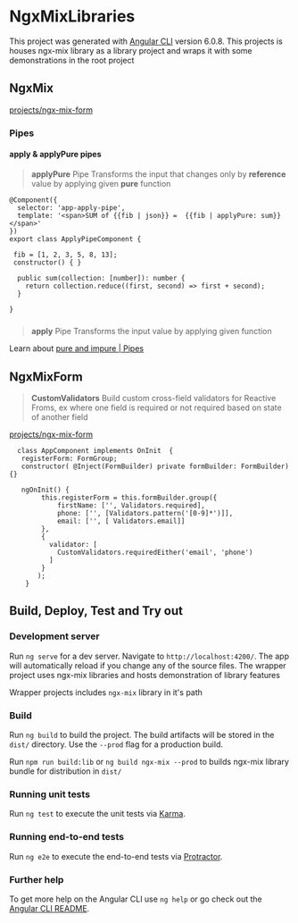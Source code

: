 # NgxMixLibraries

This project was generated with [Angular CLI](https://github.com/angular/angular-cli) version 6.0.8.
This projects is houses ngx-mix library as a library project and wraps it with some demonstrations in the root project

## NgxMix

[projects/ngx-mix-form](projects/ngx-mix-form)

### Pipes

#### apply & applyPure pipes

> __applyPure__ Pipe Transforms the input that changes only by <strong>reference</strong> value by applying given <strong>pure</strong> function

```
@Component({
  selector: 'app-apply-pipe',
  template: '<span>SUM of {{fib | json}} =  {{fib | applyPure: sum}}</span>'
})
export class ApplyPipeComponent {

 fib = [1, 2, 3, 5, 8, 13];
 constructor() { }
 
  public sum(collection: [number]): number {
    return collection.reduce((first, second) => first + second);
  }

}
```

#####
> __apply__ Pipe Transforms the input value by applying given function

Learn about [pure and impure | Pipes](https://angular.io/guide/pipes)


## NgxMixForm

> __CustomValidators__ Build custom cross-field validators for Reactive Froms, ex where one field is required or not required based on state of another field

[projects/ngx-mix-form](projects/ngx-mix-form)

 
```
  class AppComponent implements OnInit  {
   registerForm: FormGroup;
   constructor( @Inject(FormBuilder) private formBuilder: FormBuilder) {}

   ngOnInit() {
        this.registerForm = this.formBuilder.group({
            firstName: ['', Validators.required],
            phone: ['', [Validators.pattern('[0-9]*')]],
            email: ['', [ Validators.email]]
        },
        {
          validator: [
            CustomValidators.requiredEither('email', 'phone')
          ]
        }
       );
    }

```
 

## Build, Deploy, Test and Try out

### Development server

Run `ng serve` for a dev server. Navigate to `http://localhost:4200/`. The app will automatically reload if you change any of the source files.
The wrapper project uses ngx-mix libraries and hosts demonstration of library features

Wrapper projects includes `ngx-mix` library in it's path 

### Build

Run `ng build` to build the project. The build artifacts will be stored in the `dist/` directory. Use the `--prod` flag for a production build.

Run `npm run build:lib` or `ng build ngx-mix --prod` to builds ngx-mix library bundle for distribution in `dist/` 

### Running unit tests

Run `ng test` to execute the unit tests via [Karma](https://karma-runner.github.io).

### Running end-to-end tests

Run `ng e2e` to execute the end-to-end tests via [Protractor](http://www.protractortest.org/).

### Further help

To get more help on the Angular CLI use `ng help` or go check out the [Angular CLI README](https://github.com/angular/angular-cli/blob/master/README.md).
